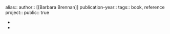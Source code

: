 alias::
author:: [[Barbara Brennan]] 
publication-year::
tags:: book, reference
project:: 
public:: true

-
-